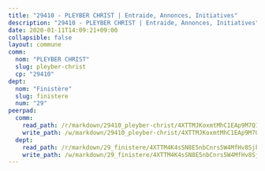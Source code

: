 ```yaml
---
title: "29410 - PLEYBER CHRIST | Entraide, Annonces, Initiatives"
description: "29410 - PLEYBER CHRIST | Entraide, Annonces, Initiatives"
date: 2020-01-11T14:09:21+09:00
collapsible: false
layout: commune
comm:
  nom: "PLEYBER CHRIST"
  slug: pleyber-christ
  cp: "29410"
dept:
  nom: "Finistère"
  slug: finistere
  num: "29"
peerpad:
  comm:
    read_path: /r/markdown/29410_pleyber-christ/4XTTMJKoxmtMhC1EAp9M7Q16Gr5rFjSAPwQQa8Gr7N4u4v5zM
    write_path: /w/markdown/29410_pleyber-christ/4XTTMJKoxmtMhC1EAp9M7Q16Gr5rFjSAPwQQa8Gr7N4u4v5zM-K3TgUUK6wrnZqkcrik2inYMQz5AC35MJGKugKWiWzBvEknoYrXF5pZyafZ1oEZ8WhggsngaD2LiZ4wYhedUpEdAbAr7FravhqPNTkL65BAehfvypoRkaSFq7SfiX1idyD16pnAZj
  dept:
    read_path: /r/markdown/29_finistere/4XTTM4K4sSN8E5nbCnrs5W4MfHv8SjkZXZkMiZwJKZCUFreuC
    write_path: /w/markdown/29_finistere/4XTTM4K4sSN8E5nbCnrs5W4MfHv8SjkZXZkMiZwJKZCUFreuC-K3TgUmttHvLKDBu5vxQ3oPzTia91UxXiaB3vEFjsHJiDiJD9aQfr6ibvcPa75Eo3oX7ob78s9tVxCKrtPM9bLAmDziVCSFjEgZbp3rqL8Ji8Q5aZhxfTcqkGX75WxHS6TQxtiQQ6
---
```


